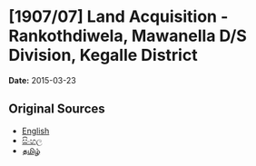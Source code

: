 # [1907/07] Land Acquisition - Rankothdiwela, Mawanella D/S Division, Kegalle District

**Date:** 2015-03-23

## Original Sources

- [English](https://documents.gov.lk/view/extra-gazettes/2015/3/1907-07_E.pdf)
- [සිංහල](https://documents.gov.lk/view/extra-gazettes/2015/3/1907-07_S.pdf)
- [தமிழ்](https://documents.gov.lk/view/extra-gazettes/2015/3/1907-07_T.pdf)
